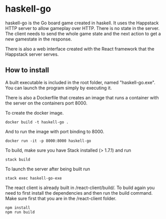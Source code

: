# haskell-go

haskell-go is the Go board game created in haskell. It uses the Happstack HTTP server to allow gameplay over HTTP. There is no state in the server. The client needs to send the whole game state and the next action to get a new gamestate in the response.

There is also a web interface created with the React framework that the Happstack server serves.

## How to install
A built executable is included in the root folder, named "haskell-go.exe". You can launch the program simply by executing it.

There is also a Dockerfile that creates an image that runs a container with the server on the containers port 8000.

To create the docker image.
```
docker build -t haskell-go .
```

And to run the image with port binding to 8000.
```
docker run -it -p 8000:8000 haskell-go
```



To build, make sure you have Stack installed (> 1.7.1) and run
```
stack build
```

To launch the server after being built run
```
stack exec haskell-go-exe
```

The react client is already built in /react-client/build/. To build again you need to first install the dependencies and then run the build command. Make sure first that you are in the /react-client folder.
```
npm install
npm run build
```
